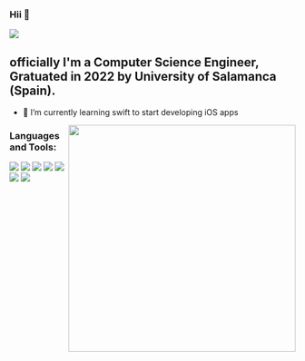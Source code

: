 ### Hii 👋

![](https://komarev.com/ghpvc/?username=F4hdC&color=blue&label=Visitors)

## officially I'm a Computer Science Engineer, Gratuated in 2022 by University of Salamanca (Spain).

- 💪 I’m currently learning swift to start developing iOS apps

<p>
  <img width="400" align='right' src="https://github-readme-stats.vercel.app/api?username=F4hdC&show_icons=true&hide_border=true"></a>
</p>

### Languages and Tools:

<img src="https://img.shields.io/badge/-A8B9CC?logo=c&logoColor=white&style=plastic&logoWidth=30" /> <img src="https://img.shields.io/badge/-Java-007396?logo=java&style=plastic&logoWidth=30" /> <img src="https://img.shields.io/badge/-HTML5-E34F26?logo=HTML5&logoColor=white&style=plastic&logoWidth=30" /> <img src="https://img.shields.io/badge/-CSS3-1572B6?logo=css3&style=plastic&logoWidth=30" /> <img src="https://img.shields.io/badge/-Php-777BB4?logo=php&logoColor=white&style=plastic&logoWidth=30" /> <img src="https://img.shields.io/badge/-Python-3776AB?logo=Python&logoColor=white&style=plastic&logoWidth=30" /> <img src="https://img.shields.io/badge/-Swift-E34F26?logo=swift&logoColor=white&style=plastic&logoWidth=30" />


